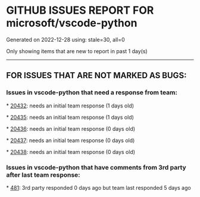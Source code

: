 
# GITHUB ISSUES REPORT FOR microsoft/vscode-python


Generated on 2022-12-28 using: stale=30, all=0


Only showing items that are new to report in past 1 day(s)


---

## FOR ISSUES THAT ARE NOT MARKED AS BUGS:


### Issues in vscode-python that need a response from team:


\* [20432](https://github.com/microsoft/vscode-python/issues/20432 "'debug adapter' error in jupyter notebook "): needs an initial team response (1 days old)

\* [20435](https://github.com/microsoft/vscode-python/issues/20435 "Github"): needs an initial team response (1 days old)

\* [20436](https://github.com/microsoft/vscode-python/issues/20436 "extension problem cause import package error "): needs an initial team response (0 days old)

\* [20437](https://github.com/microsoft/vscode-python/issues/20437 "Python test debugger passing wrong &quot;up&quot; value to test launcher"): needs an initial team response (0 days old)

\* [20438](https://github.com/microsoft/vscode-python/issues/20438 "Python Normal"): needs an initial team response (0 days old)

### Issues in vscode-python that have comments from 3rd party after last team response:


\* [481](https://github.com/microsoft/vscode-python/issues/481 "Improve auto-indentation behaviour"): 3rd party responded 0 days ago but team last responded 5 days ago
